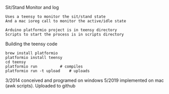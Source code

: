 
Sit/Stand Monitor and log

	Uses a teensy to monitor the sit/stand state
	And a mac ioreg call to monitor the active/idle state

	Arduino platformio project is in teensy directory
	Scripts to start the process is in scripts directory

Building the teensy code

	brew install platformio
	platformio install teensy
	cd teensy
	platformio run   		# compiles
	platformio run -t upload	# uploads


3/2014 conceived and programed on windows
5/2019 implemented on mac (awk scripts).  Uploaded to github
